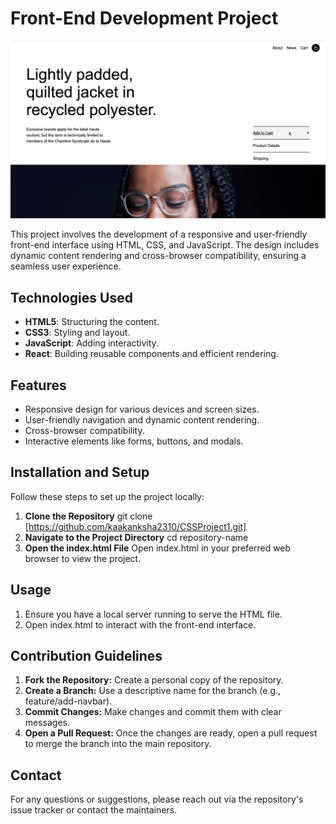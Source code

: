 # Front-End Development Project
![Website Screenshot](project1.png)

This project involves the development of a responsive and user-friendly front-end interface using HTML, CSS, and JavaScript. The design includes dynamic content rendering and cross-browser compatibility, ensuring a seamless user experience.

## Technologies Used
- **HTML5**: Structuring the content.
- **CSS3**: Styling and layout.
- **JavaScript**: Adding interactivity.
- **React**: Building reusable components and efficient rendering.

## Features
- Responsive design for various devices and screen sizes.
- User-friendly navigation and dynamic content rendering.
- Cross-browser compatibility.
- Interactive elements like forms, buttons, and modals.

## Installation and Setup
Follow these steps to set up the project locally:

1. **Clone the Repository**
   git clone [https://github.com/kaakanksha2310/CSSProject1.git]
2. **Navigate to the Project Directory**
    cd repository-name
3. **Open the index.html File**
     Open index.html in your preferred web browser to view the project.
## Usage
1. Ensure you have a local server running to serve the HTML file. 
2. Open index.html to interact with the front-end interface.
## Contribution Guidelines
1. **Fork the Repository:**
 Create a personal copy of the repository.
2. **Create a Branch:** Use a descriptive name for the branch (e.g., feature/add-navbar).
3. **Commit Changes:** Make changes and commit them with clear messages.
4. **Open a Pull Request:** Once the changes are ready, open a pull request to merge the branch into the main repository.
## Contact
For any questions or suggestions, please reach out via the repository's issue tracker or contact the maintainers.

